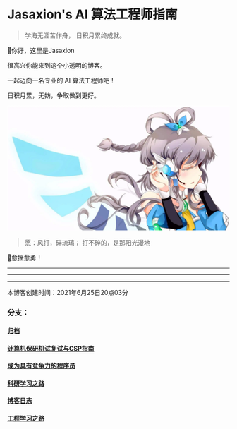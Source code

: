 # Jasaxion's AI 算法工程师指南

> 学海无涯苦作舟，
> 					日积月累终成就。

👋你好，这里是Jasaxion

很高兴你能来到这个小透明的博客。

一起迈向一名专业的 AI 算法工程师吧！

日积月累，无妨，争取做到更好。

<img src="README.assets/image-20220405170040919.png" alt="image-20220405170040919" style="zoom:80%;" />

> 愿：风打，碎琉璃；
> 			打不碎的，是那阳光漫地

💪愈挫愈勇！

---

---

---

本博客创建时间：2021年6月25日20点03分

### 分支：

#### [归档](归档/归档.md)

#### [计算机保研机试复试与CSP指南](WDcs/wdcs.md)

#### [成为具有竞争力的程序员](howtobecompetitive/Howtobecompetitive.md)

#### [科研学习之路](A-Research-Study/ResearchNoteContent.md)

#### [博客日志](A-blogNotebook/blogNoteContent.md)

#### [工程学习之路](A-Work-Study/WorkNoteContent.md)
